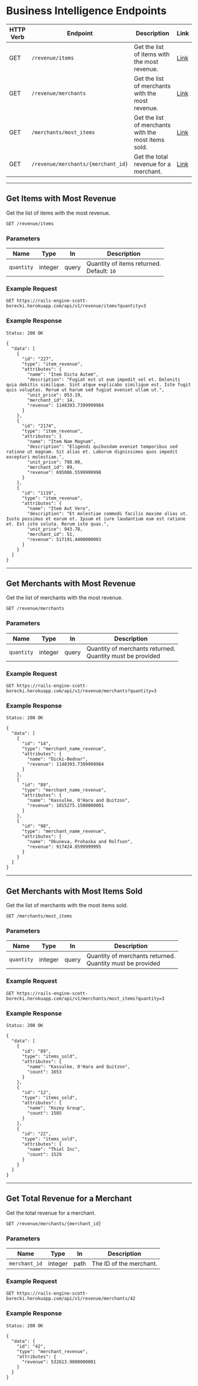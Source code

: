 # Business Intelligence Endpoints

HTTP Verb | Endpoint                         | Description                              | Link
----------|----------------------------------|------------------------------------------|---------------------------
GET       | `/revenue/items` | Get the list of items with the most revenue. | [Link](#get-items-with-most-revenue)
GET       | `/revenue/merchants`      | Get the list of merchants with the most revenue. | [Link](#get-merchants-with-most-revenue)
GET       | `/merchants/most_items`      | Get the list of merchants with the most items sold. | [Link](#get-merchants-with-most-items-sold)
GET       | `/revenue/merchants/{merchant_id}`      | Get the total revenue for a merchant.        | [Link](#get-total-revenue-for-a-merchant)

---

## Get Items with Most Revenue

Get the list of items with the most revenue.

```
GET /revenue/items
```

### Parameters

Name       | Type    | In    | Description
-----------|---------|-------|--------------
`quantity` | integer | query | Quantity of items returned.<br>Default: `10`

### Example Request

```
GET https://rails-engine-scott-borecki.herokuapp.com/api/v1/revenue/items?quantity=3
```

### Example Response

```
Status: 200 OK
```

```
{
  "data": [
    {
      "id": "227",
      "type": "item_revenue",
      "attributes": {
        "name": "Item Dicta Autem",
        "description": "Fugiat est ut eum impedit vel et. Deleniti quia debitis similique. Sint atque explicabo similique est. Iste fugit quis voluptas. Rerum ut harum sed fugiat eveniet ullam ut.",
        "unit_price": 853.19,
        "merchant_id": 14,
        "revenue": 1148393.7399999984
      }
    },
    {
      "id": "2174",
      "type": "item_revenue",
      "attributes": {
        "name": "Item Nam Magnam",
        "description": "Eligendi quibusdam eveniet temporibus sed ratione ut magnam. Sit alias et. Laborum dignissimos quos impedit excepturi molestiae.",
        "unit_price": 788.08,
        "merchant_id": 89,
        "revenue": 695086.5599999998
      }
    },
    {
      "id": "1119",
      "type": "item_revenue",
      "attributes": {
        "name": "Item Aut Vero",
        "description": "Et molestiae commodi facilis maxime alias ut. Iusto possimus et earum et. Ipsum et iure laudantium eum est ratione et. Est iste soluta. Rerum iste quas.",
        "unit_price": 943.78,
        "merchant_id": 51,
        "revenue": 517191.4400000003
      }
    }
  ]
}
```

---

## Get Merchants with Most Revenue

Get the list of merchants with the most revenue.

```
GET /revenue/merchants
```

### Parameters

Name       | Type    | In    | Description
-----------|---------|-------|--------------
`quantity` | integer | query | Quantity of merchants returned.<br>Quantity must be provided


### Example Request

```
GET https://rails-engine-scott-borecki.herokuapp.com/api/v1/revenue/merchants?quantity=3
```

### Example Response

```
Status: 200 OK
```

```
{
  "data": [
    {
      "id": "14",
      "type": "merchant_name_revenue",
      "attributes": {
        "name": "Dicki-Bednar",
        "revenue": 1148393.7399999984
      }
    },
    {
      "id": "89",
      "type": "merchant_name_revenue",
      "attributes": {
        "name": "Kassulke, O'Hara and Quitzon",
        "revenue": 1015275.1500000001
      }
    },
    {
      "id": "98",
      "type": "merchant_name_revenue",
      "attributes": {
        "name": "Okuneva, Prohaska and Rolfson",
        "revenue": 917424.8599999995
      }
    }
  ]
}
```

---

## Get Merchants with Most Items Sold

Get the list of merchants with the most items sold.

```
GET /merchants/most_items
```

### Parameters

Name       | Type    | In    | Description
-----------|---------|-------|--------------
`quantity` | integer | query | Quantity of merchants returned.<br>Quantity must be provided


### Example Request

```
GET https://rails-engine-scott-borecki.herokuapp.com/api/v1/merchants/most_items?quantity=3
```

### Example Response

```
Status: 200 OK
```

```
{
  "data": [
    {
      "id": "89",
      "type": "items_sold",
      "attributes": {
        "name": "Kassulke, O'Hara and Quitzon",
        "count": 1653
      }
    },
    {
      "id": "12",
      "type": "items_sold",
      "attributes": {
        "name": "Kozey Group",
        "count": 1585
      }
    },
    {
      "id": "22",
      "type": "items_sold",
      "attributes": {
        "name": "Thiel Inc",
        "count": 1529
      }
    }
  ]
}
```

---

## Get Total Revenue for a Merchant

Get the total revenue for a merchant.

```
GET /revenue/merchants/{merchant_id}
```

### Parameters

Name       | Type    | In    | Description
-----------|---------|-------|--------------
`merchant_id` | integer | path | The ID of the merchant.

### Example Request

```
GET https://rails-engine-scott-borecki.herokuapp.com/api/v1/revenue/merchants/42
```

### Example Response

```
Status: 200 OK
```

```
{
  "data": {
    "id": "42",
    "type": "merchant_revenue",
    "attributes": {
      "revenue": 532613.9800000001
    }
  }
}
```
